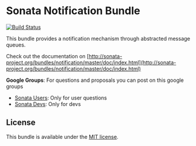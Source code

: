 Sonata Notification Bundle
==========================

[![Build Status](https://secure.travis-ci.org/sonata-project/SonataNotificationBundle.png)](https://secure.travis-ci.org/#!/sonata-project/SonataNotificationBundle)

This bundle provides a notification mechanism through abstracted message queues.

Check out the documentation on [http://sonata-project.org/bundles/notification/master/doc/index.html](http://sonata-project.org/bundles/notification/master/doc/index.html)

**Google Groups**: For questions and proposals you can post on this google groups

* [Sonata Users](https://groups.google.com/group/sonata-users): Only for user questions
* [Sonata Devs](https://groups.google.com/group/sonata-devs): Only for devs

License
-------

This bundle is available under the [MIT license](Resources/meta/LICENSE).
